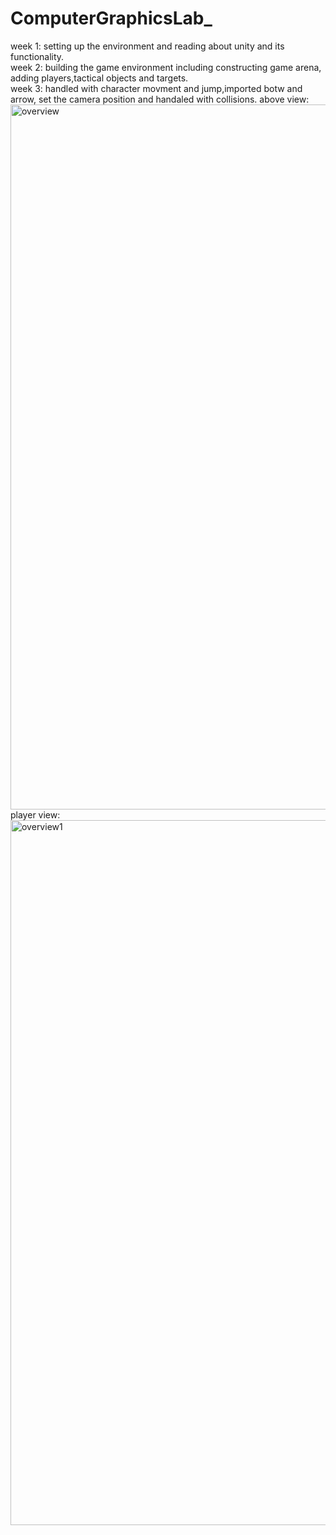 # ComputerGraphicsLab_
week 1: setting up the environment and reading about unity and its functionality.<br />
week 2: building the game environment including constructing game arena, adding players,tactical objects and targets.<br />
week 3: handled with character movment and jump,imported botw and arrow, set the camera position and handaled with collisions.
above view:
<img width="1128" alt="overview" src="https://github.com/shaharv19/ComputerGraphicsLab_/assets/102164870/a8babd4a-f3fc-4c44-9e6b-28b12f276648">
player view:
<img width="1128" alt="overview1" src="https://github.com/shaharv19/ComputerGraphicsLab_/assets/102164870/24bdfd6e-c077-4085-b337-62c03bacda79">

